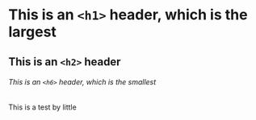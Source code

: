 # This is an `<h1>` header, which is the largest

## This is an `<h2>` header

###### This is an `<h6>` header, which is the smallest


This is a test by little
